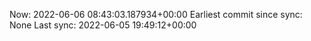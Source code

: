 Now: 2022-06-06 08:43:03.187934+00:00 Earliest commit since sync: None Last sync: 2022-06-05 19:49:12+00:00

